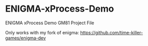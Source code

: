 # ENIGMA-xProcess-Demo
ENIGMA xProcess Demo GM81 Project File

Only works with my fork of enigma: https://github.com/time-killer-games/enigma-dev
